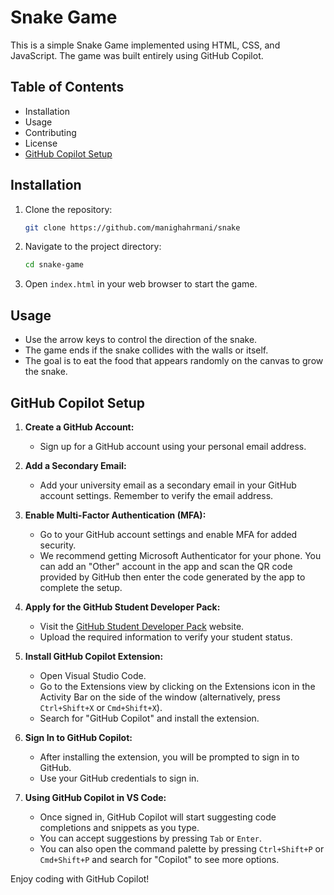# Snake Game

This is a simple Snake Game implemented using HTML, CSS, and JavaScript. The game was built entirely using GitHub Copilot.

## Table of Contents

- Installation
- Usage
- Contributing
- License
- [GitHub Copilot Setup](#github-copilot-setup)

## Installation

1. Clone the repository:
    ```sh
    git clone https://github.com/manighahrmani/snake
    ```
2. Navigate to the project directory:
    ```sh
    cd snake-game
    ```
3. Open `index.html` in your web browser to start the game.

## Usage

- Use the arrow keys to control the direction of the snake.
- The game ends if the snake collides with the walls or itself.
- The goal is to eat the food that appears randomly on the canvas to grow the snake.

## GitHub Copilot Setup

1. **Create a GitHub Account:**
   - Sign up for a GitHub account using your personal email address.

2. **Add a Secondary Email:**
   - Add your university email as a secondary email in your GitHub account settings. Remember to verify the email address.

3. **Enable Multi-Factor Authentication (MFA):**
   - Go to your GitHub account settings and enable MFA for added security.
   - We recommend getting Microsoft Authenticator for your phone. You can add an "Other" account in the app and scan the QR code provided by GitHub then enter the code generated by the app to complete the setup.

4. **Apply for the GitHub Student Developer Pack:**
   - Visit the [GitHub Student Developer Pack](https://education.github.com/pack) website.
   - Upload the required information to verify your student status.

5. **Install GitHub Copilot Extension:**
   - Open Visual Studio Code.
   - Go to the Extensions view by clicking on the Extensions icon in the Activity Bar on the side of the window (alternatively, press `Ctrl+Shift+X` or `Cmd+Shift+X`).
   - Search for "GitHub Copilot" and install the extension.

6. **Sign In to GitHub Copilot:**
   - After installing the extension, you will be prompted to sign in to GitHub.
   - Use your GitHub credentials to sign in.

7. **Using GitHub Copilot in VS Code:**
   - Once signed in, GitHub Copilot will start suggesting code completions and snippets as you type.
   - You can accept suggestions by pressing `Tab` or `Enter`.
   - You can also open the command palette by pressing `Ctrl+Shift+P` or `Cmd+Shift+P` and search for "Copilot" to see more options.

Enjoy coding with GitHub Copilot!
